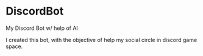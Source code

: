 # DiscordBot
My Discord Bot w/ help of AI

I created this bot, with the objective of help my social circle in discord game space.
